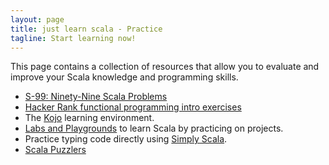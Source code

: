 ```yaml
---
layout: page
title: just learn scala - Practice
tagline: Start learning now!
---
```


This page contains a collection of resources that allow you to evaluate and improve your Scala knowledge and programming skills.

* [S-99: Ninety-Nine Scala Problems](http://aperiodic.net/phil/scala/s-99/)  
* [Hacker Rank functional programming intro exercises](https://www.hackerrank.com/domains/fp/intro)  
* The [Kojo](http://www.kogics.net/kojo) learning environment.  
* [Labs and Playgrounds](http://scala-labs.github.io/learning-scala.html) to learn Scala by practicing on projects.
* Practice typing code directly using [Simply Scala](http://www.simplyscala.com/).  
* [Scala Puzzlers](http://scalapuzzlers.com/#pzzlr-001)